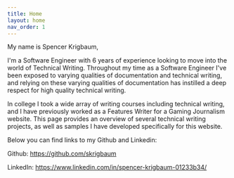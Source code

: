 ```yaml
---
title: Home
layout: home
nav_order: 1
---
```


My name is Spencer Krigbaum,

 I'm a Software Engineer with 6 years of experience looking to move into the world of Technical Writing. Throughout my time as a Software Engineer I've been exposed to varying qualities of documentation and technical writing, and relying on these varying qualities of documentation has instilled a deep respect for high quality technical writing. 
 
 In college I took a wide array of writing courses including technical writing, and I have previously worked as a Features Writer for a Gaming Journalism website. This page provides an overview of several technical writing projects, as well as samples I have developed specifically for this website.

Below you can find links to my Github and Linkedin:

Github: https://github.com/skrigbaum 

LinkedIn: https://www.linkedin.com/in/spencer-krigbaum-01233b34/